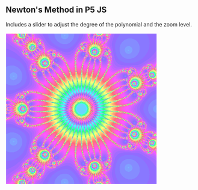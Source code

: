 ## Newton's Method in P5 JS
Includes a slider to adjust the degree of the polynomial and the zoom level.

![zoomed](https://github.com/alazareva/basins/blob/master/zoomed.png)
